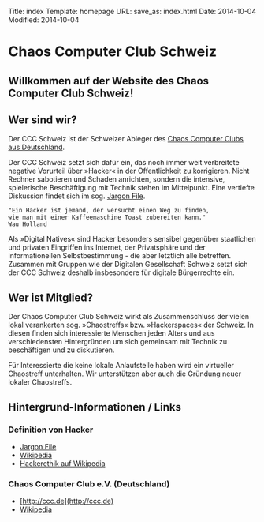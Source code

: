 Title: index
Template: homepage
URL:
save_as: index.html
Date: 2014-10-04
Modified: 2014-10-04

<div class="jumbotron text-center">
<h1>Chaos Computer Club Schweiz</h1>
<h2>Willkommen auf der Website des Chaos Computer Club Schweiz!</h2>
</div>

## Wer sind wir?

Der CCC Schweiz ist der Schweizer Ableger des
[Chaos Computer Clubs aus Deutschland](http://wwww.ccc.de).

Der CCC Schweiz setzt sich dafür ein, das noch immer weit verbreitete
negative Vorurteil über »Hacker« in der Öffentlichkeit zu korrigieren.
Nicht Rechner sabotieren und Schaden anrichten, sondern die intensive,
spielerische Beschäftigung mit Technik stehen im Mittelpunkt.
Eine vertiefte Diskussion findet sich im sog.
[Jargon File](http://www.catb.org/jargon/html/H/hacker.html).

    "Ein Hacker ist jemand, der versucht einen Weg zu finden, 
    wie man mit einer Kaffeemaschine Toast zubereiten kann."
    Wau Holland

Als »Digital Natives« sind Hacker besonders sensibel gegenüber
staatlichen und privaten Eingriffen ins Internet, der Privatsphäre und
der informationellen Selbstbestimmung - die aber letztlich alle betreffen.
Zusammen mit Gruppen wie der Digitalen Gesellschaft Schweiz setzt sich
der CCC Schweiz deshalb insbesondere für digitale Bürgerrechte ein.

## Wer ist Mitglied?

Der Chaos Computer Club Schweiz wirkt als Zusammenschluss der vielen
lokal verankerten sog. »Chaostreffs« bzw. »Hackerspaces« der Schweiz.
In diesen finden sich interessierte Menschen jeden Alters und aus
verschiedensten Hintergründen um sich gemeinsam mit Technik zu beschäftigen
und zu diskutieren.

Für Interessierte die keine lokale Anlaufstelle haben wird ein virtueller
Chaostreff unterhalten. 
Wir unterstützen aber auch die Gründung neuer lokaler Chaostreffs.

## Hintergrund-Informationen / Links

### Definition von Hacker

* [Jargon File](http://www.catb.org/jargon/html/H/hacker.html)
* [Wikipedia](http://de.wikipedia.org/wiki/Hacker)
* [Hackerethik auf Wikipedia](http://de.wikipedia.org/wiki/Hackerethik)

### Chaos Computer Club e.V. (Deutschland)

* [http://ccc.de](http://ccc.de)
* [Wikipedia](https://de.wikipedia.org/wiki/Chaos_Computer_Club)
